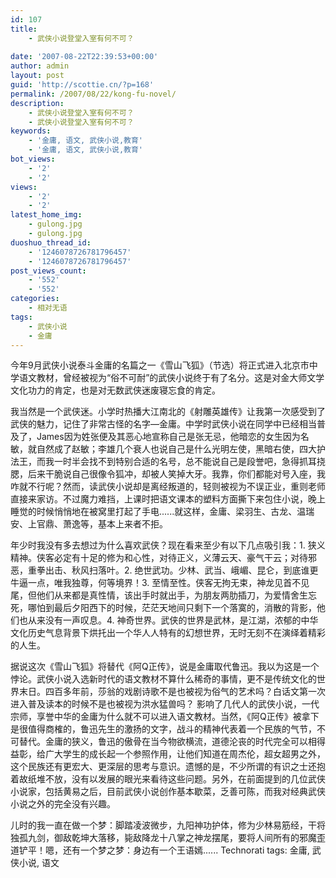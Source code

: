 ```yaml
---
id: 107
title:
    - 武侠小说登堂入室有何不可？
 
date: '2007-08-22T22:39:53+00:00'
author: admin
layout: post
guid: 'http://scottie.cn/?p=168'
permalink: /2007/08/22/kong-fu-novel/
description:
    - 武侠小说登堂入室有何不可？
    - 武侠小说登堂入室有何不可？
keywords:
    - '金庸, 语文, 武侠小说,教育'
    - '金庸, 语文, 武侠小说,教育'
bot_views:
    - '2'
    - '2'
views:
    - '2'
    - '2'
latest_home_img:
    - gulong.jpg
    - gulong.jpg
duoshuo_thread_id:
    - '1246078726781796457'
    - '1246078726781796457'
post_views_count:
    - '552'
    - '552'
categories:
    - 相对无语
tags:
    - 武侠小说
    - 金庸
---
```


今年9月武侠小说泰斗金庸的名篇之一《雪山飞狐》（节选）将正式进入北京市中学语文教材，曾经被视为“俗不可耐”的武侠小说终于有了名分。这是对金大师文学文化功力的肯定，也是对无数武侠迷废寝忘食的肯定。

我当然是一个武侠迷。小学时热播大江南北的《射雕英雄传》让我第一次感受到了武侠的魅力，记住了非常古怪的名字—金庸。中学时武侠小说在同学中已经相当普及了，James因为姓张便及其恶心地宣称自己是张无忌，他暗恋的女生因为名敏，就自然成了赵敏；李雄几个衰人也说自己是什么光明左使，黑暗右使，四大护法王，而我一时半会找不到特别合适的名号，总不能说自己是段誉吧，急得抓耳挠腮，后来干脆说自己很像令狐冲，却被人笑掉大牙。我靠，你们都能对号入座，我咋就不行呢？然而，读武侠小说却是离经叛道的，轻则被视为不误正业，重则老师直接来家访。不过魔力难挡，上课时把语文课本的塑料方面撕下来包住小说，晚上睡觉的时候悄悄地在被窝里打起了手电......就这样，金庸、梁羽生、古龙、温瑞安、上官鼎、萧逸等，基本上来者不拒。

年少时我没有多去想过为什么喜欢武侠？现在看来至少有以下几点吸引我：1. 狭义精神。侠客必定有十足的修为和心性，对待正义，义薄云天、豪气干云；对待邪恶，重拳出击、秋风扫落叶。2. 绝世武功。少林、武当、峨嵋、昆仑，到底谁更牛逼一点，唯我独尊，何等境界！3. 至情至性。侠客无拘无束，神龙见首不见尾，但他们从来都是真性情，该出手时就出手，为朋友两肋插刀，为爱情舍生忘死，哪怕到最后夕阳西下的时候，茫茫天地间只剩下一个落寞的，消散的背影，他们也从来没有一声叹息。4. 神奇世界。武侠的世界是武林，是江湖，浓郁的中华文化历史气息背景下烘托出一个华人人特有的幻想世界，无时无刻不在演绎着精彩的人生。

据说这次《雪山飞狐》将替代《阿Q正传》，说是金庸取代鲁迅。我以为这是一个悖论。武侠小说入选新时代的语文教材不算什么稀奇的事情，更不是传统文化的世界末日。四百多年前，莎翁的戏剧诗歌不是也被视为俗气的艺术吗？白话文第一次进入普及读本的时候不是也被视为洪水猛兽吗？ 影响了几代人的武侠小说，一代宗师，享誉中华的金庸为什么就不可以进入语文教材。当然，《阿Q正传》被拿下是很值得商榷的，鲁迅先生的激扬的文字，战斗的精神代表着一个民族的气节，不可替代。金庸的狭义，鲁迅的傲骨在当今物欲横流，道德沦丧的时代完全可以相得益彰，给广大学生的成长起一个参照作用，让他们知道在周杰伦，超女超男之外，这个民族还有更宏大、更深层的思考与意识。遗憾的是，不少所谓的有识之士还抱着故纸堆不放，没有以发展的眼光来看待这些问题。另外，在前面提到的几位武侠小说家，包括黄易之后，目前武侠小说创作基本歇菜，乏善可陈，而我对经典武侠小说之外的完全没有兴趣。

儿时的我一直在做一个梦：脚踏凌波微步，九阳神功护体，修为少林易筋经，干将独孤九剑，御敌乾坤大落移，毙敌降龙十八掌之神龙摆尾，要将人间所有的邪魔歪道铲平！嗯，还有一个梦之梦：身边有一个王语嫣......
Technorati tags: 金庸, 武侠小说, 语文